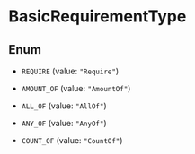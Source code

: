 

# BasicRequirementType

## Enum


* `REQUIRE` (value: `"Require"`)

* `AMOUNT_OF` (value: `"AmountOf"`)

* `ALL_OF` (value: `"AllOf"`)

* `ANY_OF` (value: `"AnyOf"`)

* `COUNT_OF` (value: `"CountOf"`)



